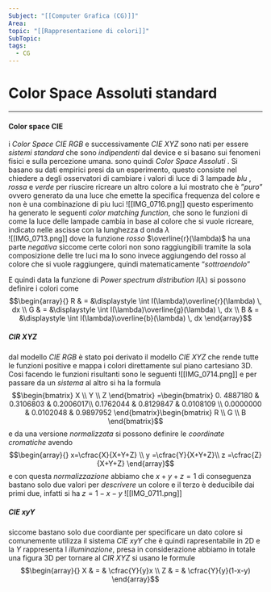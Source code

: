 ```yaml
---
Subject: "[[Computer Grafica (CG)]]"
Area: 
topic: "[[Rappresentazione di colori]]"
SubTopic: 
tags:
  - CG
---
```



# Color Space Assoluti standard
---

#### Color space CIE  
i _Color Space_ _CIE RGB_ e successivamente _CIE XYZ_ sono nati per essere _sistemi standard_ che sono _indipendenti_ dal device e si basano sui fenomeni fisici e sulla percezione umana. sono quindi _Color Space Assoluti_ .
Si basano su dati empirici presi da un esperimento, questo consiste nel chiedere a degli osservatori di cambiare i valori di luce di 3 lampade  _blu_ , _rossa_ e  _verde_ per riuscire ricreare un altro colore a lui mostrato che è ”_puro_” ovvero generato da una luce che emette la specifica frequenza del colore e non è una combinazione di piu luci
![[IMG_0716.png]]
questo esperimento ha generato le seguenti _color matching function_, che sono le funzioni di come la luce delle lampade cambia in base al colore che si vuole ricreare, indicato nelle ascisse con la lunghezza d onda $\lambda$   
![[IMG_0713.png]]
dove la funzione  _rosso_ $\overline{r}(\lambda)$ ha una parte _negativa_ siccome certe colori non sono raggiungibili tramite la sola composizione delle tre luci ma lo sono invece aggiungendo del rosso al colore che si vuole raggiungere, quindi matematicamente “_sottraendolo_”

E quindi data la funzione di _Power spectrum distribution_ $I(\lambda)$ si possono definire i colori come $$\begin{array}{}
 R  & = &\displaystyle  \int I(\lambda)\overline{r}(\lambda)  \, dx \\
G  & = &\displaystyle  \int I(\lambda)\overline{g}(\lambda)  \, dx \\
 B & = &\displaystyle  \int I(\lambda)\overline{b}(\lambda)  \, dx
\end{array}$$
##### CIR XYZ
dal modello _CIE  RGB_ è stato poi derivato  il modello _CIE XYZ_ che rende tutte le funzioni positive e mappa i colori direttamente sul piano cartesiano 3D.
Cosi facendo le funzioni risultanti sono le seguenti
![[IMG_0714.png]]
e per passare da un _sistema_ al altro si ha la formula $$\begin{bmatrix}
X \\ Y \\ Z
\end{bmatrix} =\begin{bmatrix}
0. 4887180 & 0.3106803 & 0.2006017\\ 0.1762044 & 0.8129847 & 0.0108109 \\ 0.0000000 & 0.0102048 & 0.9897952
\end{bmatrix}\begin{bmatrix}
R \\ G \\ B
\end{bmatrix}$$
e da una versione _normalizzata_ si possono definire le _coordinate cromatiche_ avendo 
$$\begin{array}{}
x=\cfrac{X}{X+Y+Z} \\ y =\cfrac{Y}{X+Y+Z}\\ z =\cfrac{Z}{X+Y+Z} 
\end{array}$$
e con questa _normalizzazione_ abbiamo che $x+y+z=1$ di conseguenza bastano solo due valori per _descrivere_ un colore e il terzo è deducibile dai primi due, infatti si ha $z=1-x-y$ 
![[IMG_0711.png]]

##### CIE xyY
siccome bastano solo due coordiante per specificare un dato colore si comunemente utilizza il sistema _CIE xyY_ che è quindi rapresentabile in 2D e la $Y$ rappresenta l _illuminazione_, presa in considerazione abbiamo in totale una figura 3D 
per tornare al _CIR XYZ_ si usano le formule $$\begin{array}{}
X & = & \cfrac{Y}{y}x \\
Z & = & \cfrac{Y}{y}(1-x-y)
\end{array}$$
